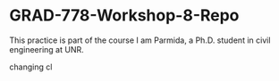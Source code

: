 # GRAD-778-Workshop-8-Repo
This practice is part of the course
I am Parmida, a Ph.D. student in civil engineering at UNR.

changing cl
